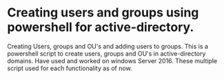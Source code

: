 # Creating users and groups using powershell for active-directory. 
Creating Users, groups and OU's and adding users to groups.
This is a powershell script to create users, groups and OU's in active-directory domains.
Have used and worked on windows Server 2016. 
These multiple script used for each functionality as of now.

